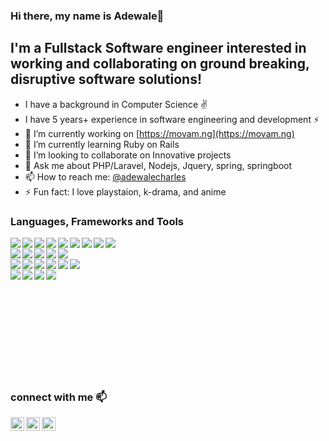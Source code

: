 ### Hi there, my name is Adewale👋
## I'm a Fullstack Software engineer interested in working and collaborating on ground breaking, disruptive software solutions!

- I have a background in Computer Science :v:
- I have 5 years+ experience in software engineering and development ⚡
- 🔭 I’m currently working on [https://movam.ng](https://movam.ng)
- 🌱 I’m currently learning Ruby on Rails
- 👯 I’m looking to collaborate on Innovative projects
- 💬 Ask me about PHP/Laravel, Nodejs, Jquery, spring, springboot
- 📫 How to reach me: [@adewalecharles](https://twitter.com/adewalecharles)
- ⚡ Fun fact: I love playstaion, k-drama, and anime

### Languages, Frameworks and Tools
<img align="left" src="https://img.shields.io/badge/php%20-%23316192.svg?&style=for-the-badge&logo=php&logoColor=white" />
<img align="left" src="https://img.shields.io/badge/git%20-%23F05033.svg?&style=for-the-badge&logo=git&logoColor=white" />
<img align="left" src="https://img.shields.io/badge/Google%20Cloud%20-%234285F4.svg?&style=for-the-badge&logo=google-cloud&logoColor=white" />
<img align="left" src="https://img.shields.io/badge/laravel%20-%23F05033.svg?&style=for-the-badge&logo=laravel&logoColor=white" />
<img align="left" src="https://img.shields.io/badge/codeigniter%20-%23F05033.svg?&style=for-the-badge&logo=codeigniter&logoColor=white" />
<img align="left" src="https://img.shields.io/badge/MongoDB-%234ea94b.svg?style=for-the-badge&logo=mongodb&logoColor=white" />
<img align="left" src="https://img.shields.io/badge/mysql-%2300f.svg?style=for-the-badge&logo=mysql&logoColor=white" />
<img align="left" src="https://img.shields.io/badge/postgres-%23316192.svg?style=for-the-badge&logo=postgresql&logoColor=white" />
<img align="left" src="https://img.shields.io/badge/redis-%23DD0031.svg?style=for-the-badge&logo=redis&logoColor=white" />
<br>
<img align="left" src="https://img.shields.io/badge/node.js-6DA55F?style=for-the-badge&logo=node.js&logoColor=white" />
<img align="left" src="https://img.shields.io/badge/react-%2320232a.svg?style=for-the-badge&logo=react&logoColor=%2361DAFB" />
<img align="left" src="https://img.shields.io/badge/vuejs-%2335495e.svg?style=for-the-badge&logo=vuedotjs&logoColor=%234FC08D" />
<img align="left" src="https://img.shields.io/badge/yarn-%232C8EBB.svg?style=for-the-badge&logo=yarn&logoColor=white" />
<img align="left" src="https://img.shields.io/badge/redux-%23593d88.svg?style=for-the-badge&logo=redux&logoColor=white" />
<br>
<img align="left" src="https://img.shields.io/badge/-GraphQL-E10098?style=for-the-badge&logo=graphql&logoColor=white" />
<img align="left" src="https://img.shields.io/badge/css3-%231572B6.svg?style=for-the-badge&logo=css3&logoColor=white" />
<img align="left" src="https://img.shields.io/badge/docker-%230db7ed.svg?style=for-the-badge&logo=docker&logoColor=white" />
<img align="left" src="https://img.shields.io/badge/Gradle-02303A.svg?style=for-the-badge&logo=Gradle&logoColor=white" />
<img align="left" src="https://img.shields.io/badge/-mocha-%238D6748?style=for-the-badge&logo=mocha&logoColor=white" />
<img align="left" src="https://img.shields.io/badge/Android%20Studio-3DDC84.svg?style=for-the-badge&logo=android-studio&logoColor=white" />
<br>
<img align="left" src="https://img.shields.io/badge/Cloudflare-F38020?style=for-the-badge&logo=Cloudflare&logoColor=white" />
<img align="left" src="https://img.shields.io/badge/bootstrap-%23563D7C.svg?style=for-the-badge&logo=bootstrap&logoColor=white" />
<img align="left" src="https://img.shields.io/badge/ruby-%23563D7C.svg?style=for-the-badge&logo=ruby&logoColor=white" />
<img align="left" src="https://img.shields.io/badge/rubyonrails-%23563D7C.svg?style=for-the-badge&logo=rubyonrails&logoColor=white" />

<br/>
<br/>
<br/>
<br/>
<br/>
<br/>
<br/>
<br/>
<br/>
<br/>


### connect with me 📫

[<img align="left" alt="adewalecharles | Twitter" width="22px" src="https://cdn.jsdelivr.net/npm/simple-icons@v3/icons/twitter.svg" />][twitter]
[<img align="left" alt="adewalecharles | LinkedIn" width="22px" src="https://cdn.jsdelivr.net/npm/simple-icons@v3/icons/linkedin.svg" />][linkedin]
[<img align="left" alt="adewalecharles | Instagram" width="22px" src="https://cdn.jsdelivr.net/npm/simple-icons@v3/icons/instagram.svg" />][instagram]

[twitter]: https://twitter.com/adewalecharles
[instagram]: https://instagram.com/adewalecharles
[linkedin]: https://www.linkedin.com/in/adewalecharles


